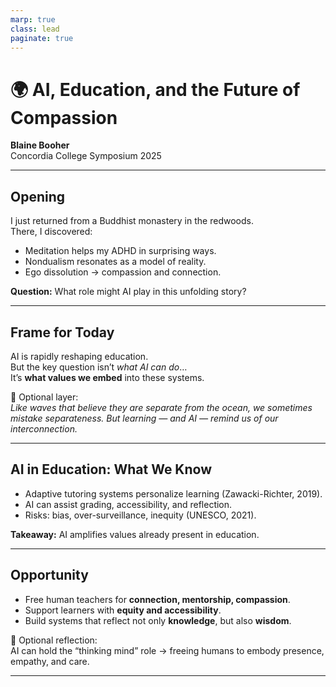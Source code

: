 ```yaml
---
marp: true
class: lead
paginate: true
---
```


# 🌍 AI, Education, and the Future of Compassion  
**Blaine Booher**  
Concordia College Symposium 2025  

---

## Opening  
I just returned from a Buddhist monastery in the redwoods.  
There, I discovered:  
- Meditation helps my ADHD in surprising ways.  
- Nondualism resonates as a model of reality.  
- Ego dissolution → compassion and connection.  

**Question:** What role might AI play in this unfolding story?  

---

## Frame for Today  
AI is rapidly reshaping education.  
But the key question isn’t *what AI can do*…  
It’s **what values we embed** into these systems.  

🌿 Optional layer:  
*Like waves that believe they are separate from the ocean, we sometimes mistake separateness. But learning — and AI — remind us of our interconnection.*  

---

## AI in Education: What We Know  
- Adaptive tutoring systems personalize learning (Zawacki-Richter, 2019).  
- AI can assist grading, accessibility, and reflection.  
- Risks: bias, over-surveillance, inequity (UNESCO, 2021).  

**Takeaway:** AI amplifies values already present in education.  

---

## Opportunity  
- Free human teachers for **connection, mentorship, compassion**.  
- Support learners with **equity and accessibility**.  
- Build systems that reflect not only **knowledge**, but also **wisdom**.  

🌿 Optional reflection:  
AI can hold the “thinking mind” role → freeing humans to embody presence, empathy, and care.  

---

